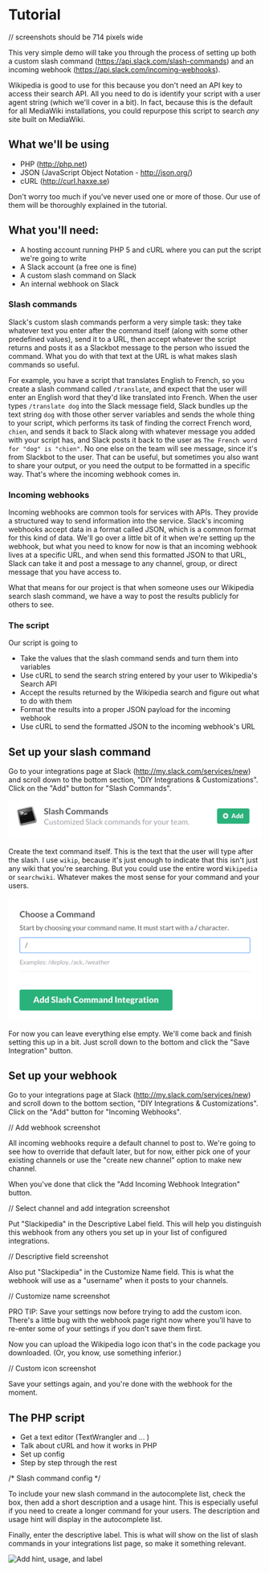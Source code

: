 # Tutorial

// screenshots should be 714 pixels wide

This very simple demo will take you through the process of setting up both a custom slash command (https://api.slack.com/slash-commands) and an incoming webhook (https://api.slack.com/incoming-webhooks).

Wikipedia is good to use for this because you don't need an API key to access their search API. All you need to do is identify your script with a user agent string (which we'll cover in a bit). In fact, because this is the default for all MediaWiki installations, you could repurpose this script to search _any_ site built on MediaWiki.

## What we'll be using

* PHP (http://php.net)
* JSON (JavaScript Object Notation - http://json.org/)
* cURL (http://curl.haxxe.se)

Don't worry too much if you've never used one or more of those. Our use of them will be thoroughly explained in the tutorial.

## What you'll need:

* A hosting account running PHP 5 and cURL where you can put the script we're going to write
* A Slack account (a free one is fine)
* A custom slash command on Slack
* An internal webhook on Slack

### Slash commands

Slack's custom slash commands perform a very simple task: they take whatever text you enter after the command itself (along with some other predefined values), send it to a URL, then accept whatever the script returns and posts it as a Slackbot message to the person who issued the command. What you do with that text at the URL is what makes slash commands so useful. 

For example, you have a script that translates English to French, so you create a slash command called `/translate`, and expect that the user will enter an English word that they'd like translated into French. When the user types `/translate dog` into the Slack message field, Slack bundles up the text string `dog` with those other server variables and sends the whole thing to your script, which performs its task of finding the correct French word, `chien`, and sends it back to Slack along with whatever message you added with your script has, and Slack posts it back to the user as `The French word for "dog" is "chien"`. No one else on the team will see message, since it's from Slackbot to the user. That can be useful, but sometimes you also want to share your output, or you need  the output to be formatted in a specific way. That's where the incoming webhook comes in.

### Incoming webhooks

Incoming webhooks are common tools for services with APIs. They provide a structured way to send information into the service. Slack's incoming webhooks accept data in a format called JSON, which is a common format for this kind of data. We'll go over a little bit of it when we're setting up the webhook, but what you need to know for now is that an incoming webhook lives at a specific URL, and when send this formatted JSON to that URL, Slack can take it and post a message to any channel, group, or direct message that you have access to.

What that means for our project is that when someone uses our Wikipedia search slash command, we have a way to post the results publicly for others to see.

### The script

Our script is going to

* Take the values that the slash command sends and turn them into variables 
* Use cURL to send the search string entered by your user to Wikipedia's Search API
* Accept the results returned by the Wikipedia search and figure out what to do with them
* Format the results into a proper JSON payload for the incoming webhook
* Use cURL to send the formatted JSON to the incoming webhook's URL

## Set up your slash command

Go to your integrations page at Slack (http://my.slack.com/services/new) and scroll down to the bottom section, "DIY Integrations & Customizations". Click on the "Add" button for "Slash Commands".

![Add a slash command integration](add-slash-command.png)

Create the text command itself. This is the text that the user will type after the slash. I use `wikip`, because it's just enough to indicate that this isn't just any wiki that you're searching. But you could use the entire word `Wikipedia` or `searchwiki`. Whatever makes the most sense for your command and your users.

![Create the command](create-command.png)

For now you can leave everything else empty. We'll come back and finish setting this up in a bit. Just scroll down to the bottom and click the "Save Integration" button.

## Set up your webhook

Go to your integrations page at Slack (http://my.slack.com/services/new) and scroll down to the bottom section, "DIY Integrations & Customizations". Click on the "Add" button for "Incoming Webhooks".

// Add webhook screenshot

All incoming webhooks require a default channel to post to. We're going to see how to override that default later, but for now, either pick one of your existing channels or use the "create new channel" option to make new channel.

When you've done that click the "Add Incoming Webhook Integration" button.

// Select channel and add integration screenshot

Put "Slackipedia" in the Descriptive Label field. This will help you distinguish this webhook from any others you set up in your list of configured integrations.

// Descriptive field screenshot

Also put "Slackipedia" in the Customize Name field. This is what the webhook will use as a "username" when it posts to your channels.

// Customize name screenshot

PRO TIP: Save your settings now before trying to add the custom icon. There's a little bug with the webhook page right now where you'll have to re-enter some of your settings if you don't save them first.

Now you can upload the Wikipedia logo icon that's in the code package you downloaded. (Or, you know, use something inferior.)

// Custom icon screenshot

Save your settings again, and you're done with the webhook for the moment.

## The PHP script

* Get a text editor (TextWrangler and ... )
* Talk about cURL and how it works in PHP
* Set up config
* Step by step through the rest

/* Slash command config */

To include your new slash command in the autocomplete list, check the box, then add a short description and a usage hint. This is especially useful if you need to create a longer command for your users. The description and usage hint will display in the autocomplete list.

Finally, enter the descriptive label. This is what will show on the list of slash commands in your integrations list page, so make it something relevant.

![Add hint, usage, and label](hing-usage-label.png)



